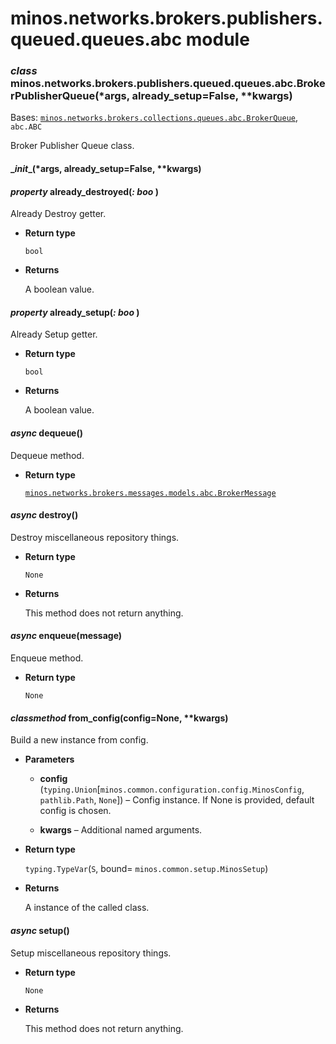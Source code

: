 # minos.networks.brokers.publishers.queued.queues.abc module


### _class_ minos.networks.brokers.publishers.queued.queues.abc.BrokerPublisherQueue(\*args, already_setup=False, \*\*kwargs)
Bases: [`minos.networks.brokers.collections.queues.abc.BrokerQueue`](minos.networks.brokers.collections.queues.abc.md#minos.networks.brokers.collections.queues.abc.BrokerQueue), `abc.ABC`

Broker Publisher Queue class.


#### \__init__(\*args, already_setup=False, \*\*kwargs)

#### _property_ already_destroyed(_: boo_ )
Already Destroy getter.


* **Return type**

    `bool`



* **Returns**

    A boolean value.



#### _property_ already_setup(_: boo_ )
Already Setup getter.


* **Return type**

    `bool`



* **Returns**

    A boolean value.



#### _async_ dequeue()
Dequeue method.


* **Return type**

    [`minos.networks.brokers.messages.models.abc.BrokerMessage`](minos.networks.brokers.messages.models.abc.md#minos.networks.brokers.messages.models.abc.BrokerMessage)



#### _async_ destroy()
Destroy miscellaneous repository things.


* **Return type**

    `None`



* **Returns**

    This method does not return anything.



#### _async_ enqueue(message)
Enqueue method.


* **Return type**

    `None`



#### _classmethod_ from_config(config=None, \*\*kwargs)
Build a new instance from config.


* **Parameters**

    
    * **config** (`typing.Union`[`minos.common.configuration.config.MinosConfig`, `pathlib.Path`, `None`]) – Config instance. If None is provided, default config is chosen.


    * **kwargs** – Additional named arguments.



* **Return type**

    `typing.TypeVar`(`S`, bound= `minos.common.setup.MinosSetup`)



* **Returns**

    A instance of the called class.



#### _async_ setup()
Setup miscellaneous repository things.


* **Return type**

    `None`



* **Returns**

    This method does not return anything.
